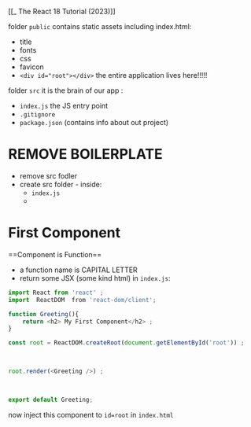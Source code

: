 [[_ The React 18 Tutorial (2023)]]


folder `public` contains static assets including index.html:
- title
- fonts
- css
- favicon
- `<div id="root"></div>` the entire application lives here!!!!!

folder `src` it is the brain of our app :
- `index.js` the JS entry point
- `.gitignore`
- `package.json` (contains info about out project)


# REMOVE BOILERPLATE
- remove src fodler
- create src folder - inside:
	- `index.js`
	- 

# First Component
==Component is Function==
- a function name is CAPITAL LETTER
- return some JSX (some kind html)
in `index.js`:
```js
import React from 'react' ;
import  ReactDOM  from 'react-dom/client';

function Greeting(){
    return <h2> My First Component</h2> ;
}

const root = ReactDOM.createRoot(document.getElementById('root')) ;

  

root.render(<Greeting />) ;

  

export default Greeting;
```
now inject this component to `id=root` in `index.html`













